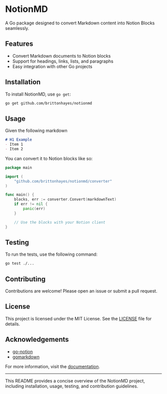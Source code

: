 # NotionMD

A Go package designed to convert Markdown content into Notion Blocks seamlessly.

## Features

- Convert Markdown documents to Notion blocks
- Support for headings, links, lists, and paragraphs
- Easy integration with other Go projects

## Installation

To install NotionMD, use `go get`:

```sh
go get github.com/brittonhayes/notionmd
```

## Usage

Given the following markdown

```markdown
# H1 Example
- Item 1
- Item 2
```

You can convert it to Notion blocks like so:

```go
package main

import (
    "github.com/brittonhayes/notionmd/converter"
)

func main() {
    blocks, err := converter.Convert(markdownText)
    if err != nil {
        panic(err)
    }

    // Use the blocks with your Notion client
}
```

## Testing

To run the tests, use the following command:

```sh
go test ./...
```

## Contributing

Contributions are welcome! Please open an issue or submit a pull request.

## License

This project is licensed under the MIT License. See the [LICENSE](LICENSE) file for details.

## Acknowledgements

- [go-notion](https://github.com/dstotijn/go-notion)
- [gomarkdown](https://github.com/gomarkdown/gomarkdown)

For more information, visit the [documentation](https://github.com/brittonhayes/notionmd).

---

This README provides a concise overview of the NotionMD project, including installation, usage, testing, and contribution guidelines.